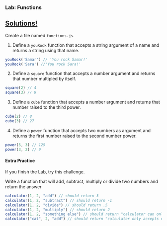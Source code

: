 
### Lab: Functions

## [Solutions!](functions-lab1-solution.js)

Create a file named `functions.js`.

1.  Define a `youRock` function that accepts a string argument of a name and returns a string using that name.
```js
youRock('Samar') // 'You rock Samar!'
youRock('Sara') //'You rock Sara!'
```

2.  Define a `square` function that accepts a number argument and returns that number multipled by itself.
```js
square(2) // 4
square(3) // 9
```

3.  Define a `cube` function that accepts a number argument and returns that number raised to the third power.
```js
cube(2) // 8
cube(3) // 27
```

4.  Define a `power` function that accepts two numbers as argument and returns the first number raised to the second number power.
```js
power(5, 3) // 125
power(3, 2) // 9
```

#### Extra Practice

If you finish the Lab, try this challenge.

Write a function that will add, subtract, multiply or divide two numbers and return the answer 
```js
calculator(1, 2, "add") // should return 3 
calculator(1, 2, "subtract") // should return -1
calculator(1, 2, "divide") // should return .5
calculator(1, 2, "multiply") // should return 2
calculator(1, 2, "something else") // should return "calculator can only add, subtract, divide, or multiply
calculator("cat", 2, "add") // should return "calculator only accepts numbers"
```
